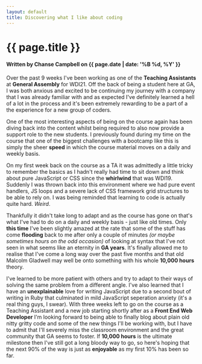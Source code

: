 ```yaml
---
layout: default
title: Discovering what I like about coding
---
```


<h1 class="header-name">{{ page.title }}</h1>
<h4 class="header-name">Written by Chanse Campbell on {{ page.date | date: '%B %d, %Y' }}</h4>

<p>Over the past 9 weeks I've been working as one of the <strong>Teaching Assistants</strong> at <strong>General Assembly</strong> for WDI21. Off the back of being a student here at GA, I was both anxious and excited to be continuing my journey with a company that I was already familiar with and as expected I've definitely learned a hell of a lot in the process and it's been extremely rewarding to be a part of a the experience for a new group of coders.</p>

<p>One of the most interesting aspects of being on the course again has been diving back into the content whilst being required to also now provide a support role to the new students. I previously found during my time on the course that one of the biggest challenges with a bootcamp like this is simply the sheer <strong>speed</strong> in which the course material moves on a daily and weekly basis.</p>

<p>On my first week back on the course as a TA it was admittedly a little tricky to remember the basics as I hadn't really had time to sit down and think about pure JavaScript or CSS since the <strong>whirlwind</strong> that was WDI19. Suddenly I was thrown back into this environment where we had pure event handlers, JS loops and a severe lack of CSS framework grid structures to be able to rely on. I was being reminded that learning to code is actually quite hard. <em>Weird</em>.</p>

<p>Thankfully it didn't take long to adapt and as the course has gone on that's what I've had to do on a daily and weekly basis - just like old times. Only <strong>this time</strong> I've been slightly amazed at the rate that some of the stuff has come <strong>flooding</strong> back to me after only a couple of minutes <em>(or maybe sometimes hours on the odd occasion)</em> of looking at syntax that I've not seen in what seems like an eternity in <strong>GA years</strong>. It's finally allowed me to realise that I've come a long way over the past five months and that old Malcolm Gladwell may well be onto something with his whole <strong>10,000 hours</strong> theory.</p>

<p>I've learned to be more patient with others and try to adapt to their ways of solving the same problem from a different angle. I've also learned that I have an <strong>unexplainable</strong> love for writing JavaScript due to a second bout of writing in Ruby that culminated in mild JavaScript seperation anxiety (it's a real thing guys, I swear). With three weeks left to go on the course as a Teaching Assistant and a new job starting shortly after as a <strong>Front End Web Developer</strong> I'm looking forward to being able to finally blog about plain old nitty gritty code and some of the new things I'll be working with, but I have to admit that I'll severely miss the classroom environment and the great community that GA seems to foster. If <strong>10,000 hours</strong> is the ultimate milestone then I've still got a long bloody way to go, so here's hoping that the next 90% of the way is just as <strong>enjoyable</strong> as my first 10% has been so far.</p>